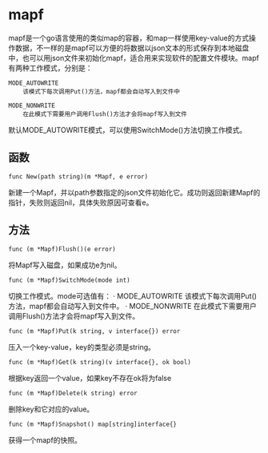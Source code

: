 mapf
==========
mapf是一个go语言使用的类似map的容器，和map一样使用key-value的方式操作数据，不一样的是mapf可以方便的将数据以json文本的形式保存到本地磁盘中，也可以用json文件来初始化mapf，适合用来实现软件的配置文件模块。mapf有两种工作模式，分别是：

    MODE_AUTOWRITE
        该模式下每次调用Put()方法，mapf都会自动写入到文件中

    MODE_NONWRITE
        在此模式下需要用户调用Flush()方法才会将mapf写入到文件
    
默认MODE_AUTOWRITE模式，可以使用SwitchMode()方法切换工作模式。

函数
----------

    func New(path string)(m *Mapf, e error)

新建一个Mapf，并以path参数指定的json文件初始化它。成功则返回新建Mapf的指针，失败则返回nil，具体失败原因可查看e。

方法
----------

    func (m *Mapf)Flush()(e error)

将Mapf写入磁盘，如果成功e为nil。
    

    func (m *Mapf)SwitchMode(mode int)
 
切换工作模式。mode可选值有：
    · MODE_AUTOWRITE
        该模式下每次调用Put()方法，mapf都会自动写入到文件中。
    · MODE_NONWRITE
        在此模式下需要用户调用Flush()方法才会将mapf写入到文件。
            

    func (m *Mapf)Put(k string, v interface{}) error

压入一个key-value，key的类型必须是string。

   
    func (m *Mapf)Get(k string)(v interface{}, ok bool)

根据key返回一个value，如果key不存在ok将为false


    func (m *Mapf)Delete(k string) error
    
删除key和它对应的value。


    func (m *Mapf)Snapshot() map[string]interface{}
    
获得一个mapf的快照。

